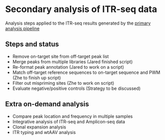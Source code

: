 # Secondary analysis of ITR-seq data

Analysis steps applied to the ITR-seq results generated by the [primary analysis pipeline](https://github.com/Penn-GTP/ITR_Seq2)

## Steps and status

  - Remove on-target site from off-target peak list
  - Merge peaks from multiple libraries (Jared finished script)
  - Re-format peak annotation (Jared to work on a script)
  - Match off-target reference sequences to on-target sequence and PWM (Zhe to finish up script)
  - Filter out mispriming sites (Zhe to work on script)
  - Evaluate negative/positive controls (Strategy to be discussed)
 
## Extra on-demand analysis

  - Compare peak location and frequency in multiple samples
  - Integrative analysis of ITR-seq and Amplicon-seq data
  - Clonal expansion analysis
  - ITR typing and wtAAV analysis
